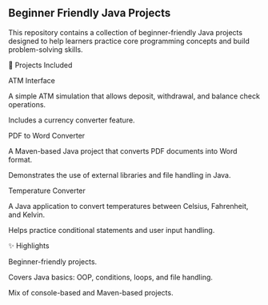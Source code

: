 ## Beginner Friendly Java Projects

This repository contains a collection of beginner-friendly Java projects designed to help learners practice core programming concepts and build problem-solving skills.

📂 Projects Included

ATM Interface

A simple ATM simulation that allows deposit, withdrawal, and balance check operations.

Includes a currency converter feature.

PDF to Word Converter

A Maven-based Java project that converts PDF documents into Word format.

Demonstrates the use of external libraries and file handling in Java.

Temperature Converter

A Java application to convert temperatures between Celsius, Fahrenheit, and Kelvin.

Helps practice conditional statements and user input handling.

✨ Highlights

Beginner-friendly projects.

Covers Java basics: OOP, conditions, loops, and file handling.

Mix of console-based and Maven-based projects.

